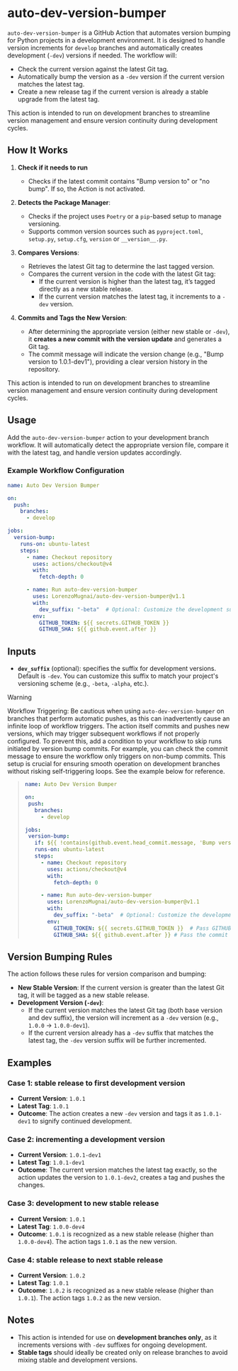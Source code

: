 # auto-dev-version-bumper

`auto-dev-version-bumper` is a GitHub Action that automates version bumping for Python projects in a development environment. It is designed to handle version increments for `develop` branches and automatically creates development (`-dev`) versions if needed. The workflow will:

- Check the current version against the latest Git tag.
- Automatically bump the version as a `-dev` version if the current version matches the latest tag.
- Create a new release tag if the current version is already a stable upgrade from the latest tag.

This action is intended to run on development branches to streamline version management and ensure version continuity during development cycles.

## How It Works


1. **Check if it needs to run**
   - Checks if the latest commit contains "Bump version to" or "no bump". If so, the Action is not activated.

2. **Detects the Package Manager**:
   - Checks if the project uses `Poetry` or a `pip`-based setup to manage versioning.
   - Supports common version sources such as `pyproject.toml`, `setup.py`, `setup.cfg`, `version` or `__version__.py`.

3. **Compares Versions**:
   - Retrieves the latest Git tag to determine the last tagged version.
   - Compares the current version in the code with the latest Git tag:
     - If the current version is higher than the latest tag, it’s tagged directly as a new stable release.
     - If the current version matches the latest tag, it increments to a `-dev` version.

4. **Commits and Tags the New Version**:
   - After determining the appropriate version (either new stable or `-dev`), it **creates a new commit with the version update** and generates a Git tag.
   - The commit message will indicate the version change (e.g., "Bump version to 1.0.1-dev1"), providing a clear version history in the repository.

This action is intended to run on development branches to streamline version management and ensure version continuity during development cycles.

## Usage

Add the `auto-dev-version-bumper` action to your development branch workflow. It will automatically detect the appropriate version file, compare it with the latest tag, and handle version updates accordingly.

### Example Workflow Configuration

```yaml
name: Auto Dev Version Bumper

on:
  push:
    branches:
      - develop

jobs:
  version-bump:
    runs-on: ubuntu-latest
    steps:
      - name: Checkout repository
        uses: actions/checkout@v4
        with:
          fetch-depth: 0 

      - name: Run auto-dev-version-bumper
        uses: LorenzoMugnai/auto-dev-version-bumper@v1.1
        with:
          dev_suffix: "-beta"  # Optional: Customize the development suffix (defaults to "-dev")
        env:
          GITHUB_TOKEN: ${{ secrets.GITHUB_TOKEN }}  
          GITHUB_SHA: ${{ github.event.after }}
```

## Inputs

- **`dev_suffix`** (optional): specifies the suffix for development versions. Default is `-dev`. You can customize this suffix to match your project's versioning scheme (e.g., `-beta`, `-alpha`, etc.).

> [!WARNING]
> Workflow Triggering: Be cautious when using `auto-dev-version-bumper` on branches that perform automatic pushes, as this can inadvertently cause an infinite loop of workflow triggers. The action itself commits and pushes new versions, which may trigger subsequent workflows if not properly configured. To prevent this, add a condition to your workflow to skip runs initiated by version bump commits. For example, you can check the commit message to ensure the workflow only triggers on non-bump commits. This setup is crucial for ensuring smooth operation on development branches without risking self-triggering loops. See the example below for reference.

>```yaml
>name: Auto Dev Version Bumper
>
>on:
>  push:
>    branches:
>      - develop
>
>jobs:
>  version-bump:
>    if: ${{ !contains(github.event.head_commit.message, 'Bump version to') }} 
>    runs-on: ubuntu-latest
>    steps:
>      - name: Checkout repository
>        uses: actions/checkout@v4
>        with:
>          fetch-depth: 0 
>
>      - name: Run auto-dev-version-bumper
>        uses: LorenzoMugnai/auto-dev-version-bumper@v1.1
>        with:
>          dev_suffix: "-beta"  # Optional: Customize the development suffix (defaults to "-dev")
>        env:
>          GITHUB_TOKEN: ${{ secrets.GITHUB_TOKEN }}  # Pass GITHUB_TOKEN explicitly
>          GITHUB_SHA: ${{ github.event.after }} # Pass the commit SHA
>```

## Version Bumping Rules

The action follows these rules for version comparison and bumping:

- **New Stable Version**: If the current version is greater than the latest Git tag, it will be tagged as a new stable release.
- **Development Version (`-dev`)**:
  - If the current version matches the latest Git tag (both base version and dev suffix), the version will increment as a `-dev` version (e.g., `1.0.0` → `1.0.0-dev1`).
  - If the current version already has a `-dev` suffix that matches the latest tag, the `-dev` version suffix will be further incremented.

## Examples

### Case 1: stable release to first development version

- **Current Version**: `1.0.1`
- **Latest Tag**: `1.0.1`
- **Outcome**: The action creates a new `-dev` version and tags it as `1.0.1-dev1` to signify continued development.

### Case 2: incrementing a development version

- **Current Version**: `1.0.1-dev1`
- **Latest Tag**: `1.0.1-dev1`
- **Outcome**: The current version matches the latest tag exactly, so the action updates the version to `1.0.1-dev2`, creates a tag and pushes the changes.

### Case 3: development to new stable release

- **Current Version**: `1.0.1`
- **Latest Tag**: `1.0.0-dev4`
- **Outcome**: `1.0.1` is recognized as a new stable release (higher than `1.0.0-dev4`). The action tags `1.0.1` as the new version.

### Case 4: stable release to next stable release

- **Current Version**: `1.0.2`
- **Latest Tag**: `1.0.1`
- **Outcome**: `1.0.2` is recognized as a new stable release (higher than `1.0.1`). The action tags `1.0.2` as the new version.

## Notes

- This action is intended for use on **development branches only**, as it increments versions with `-dev` suffixes for ongoing development.
- **Stable tags** should ideally be created only on release branches to avoid mixing stable and development versions.
